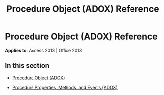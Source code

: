 ﻿---
title: Procedure Object (ADOX) Reference
TOCTitle: Procedure Object (ADOX)
ms:assetid: 79805348-61b7-4d3f-a076-c12db788ba97
ms:mtpsurl: https://msdn.microsoft.com/en-us/library/JJ249500(v=office.15)
ms:contentKeyID: 48545769
ms.date: 09/18/2015
mtps_version: v=office.15
---

# Procedure Object (ADOX) Reference


**Applies to**: Access 2013 | Office 2013

## In this section

  - [Procedure Object (ADOX)](procedure-object-adox.md)

  - [Procedure Properties, Methods, and Events (ADOX)](procedure-properties-methods-and-events-adox.md)

